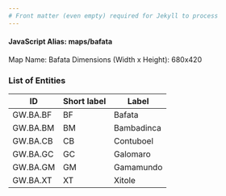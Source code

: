 ```yaml
---
# Front matter (even empty) required for Jekyll to process
---
```


#### JavaScript Alias: maps/bafata

Map Name: Bafata
Dimensions (Width x Height): 680x420

### List of Entities

| ID       | Short label | Label      |
| -------- | ----------- | ---------- |
| GW.BA.BF | BF          | Bafata     |
| GW.BA.BM | BM          | Bambadinca |
| GW.BA.CB | CB          | Contuboel  |
| GW.BA.GC | GC          | Galomaro   |
| GW.BA.GM | GM          | Gamamundo  |
| GW.BA.XT | XT          | Xitole     |
